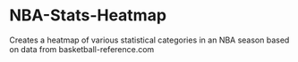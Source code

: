 # NBA-Stats-Heatmap
Creates a heatmap of various statistical categories in an NBA season based on data from basketball-reference.com
